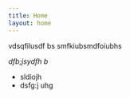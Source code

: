 ```yaml
---
title: Home
layout: home
---
```

vdsqfilusdf
bs smfkiubsmdfoiubhs

*dfb;jsydfh b*

- sldiojh
- dsfg:j uhg
